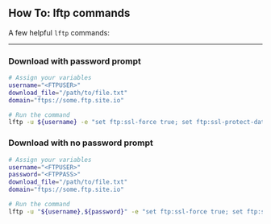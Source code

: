 ## How To: lftp commands

A few helpful `lftp` commands:

---

### Download with password prompt

```bash
# Assign your variables
username="<FTPUSER>"
download_file="/path/to/file.txt"
domain="ftps://some.ftp.site.io"

# Run the command
lftp -u ${username} -e "set ftp:ssl-force true; set ftp:ssl-protect-data true; get ${download_file}; exit;" ${domain}
```

### Download with no password prompt
```bash
# Assign your variables
username="<FTPUSER>"
password="<FTPPASS>"
download_file="/path/to/file.txt"
domain="ftps://some.ftp.site.io"

# Run the command
lftp -u "${username},${password}" -e "set ftp:ssl-force true; set ftp:ssl-protect-data true; get ${download_file}; exit;" ${domain}
```